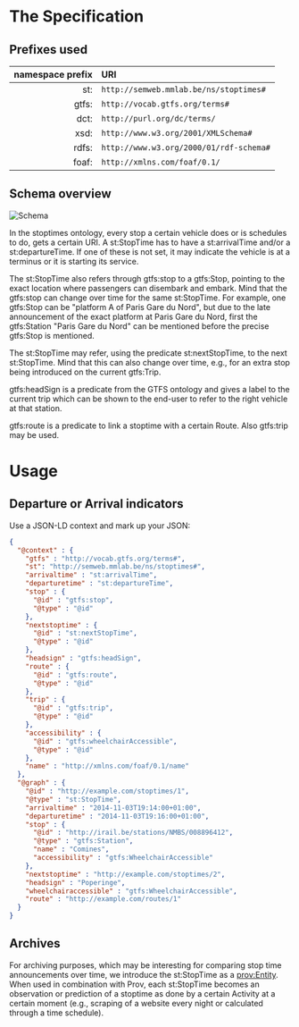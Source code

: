 # The Specification

## Prefixes used

| namespace prefix | URI |
|----:|:----|
| st: |`http://semweb.mmlab.be/ns/stoptimes#` |
| gtfs: |`http://vocab.gtfs.org/terms#` |
| dct:| `http://purl.org/dc/terms/` |
| xsd:| `http://www.w3.org/2001/XMLSchema#`|
| rdfs:| `http://www.w3.org/2000/01/rdf-schema#`|
| foaf:| `http://xmlns.com/foaf/0.1/`|

## Schema overview

![Schema](https://docs.google.com/drawings/d/1uLXAtV9wpD1Mm7FJQ_vEpFNdBarG8oXhdAloyo9VIkY/pub?w=924&h=355)

In the stoptimes ontology, every stop a certain vehicle does or is schedules to do, gets a certain URI. A st:StopTime has to have a st:arrivalTime and/or a st:departureTime. If one of these is not set, it may indicate the vehicle is at a terminus or it is starting its service.

The st:StopTime also refers through gtfs:stop to a gtfs:Stop, pointing to the exact location where passengers can disembark and embark. Mind that the gtfs:stop can change over time for the same st:StopTime. For example, one gtfs:Stop can be "platform A of Paris Gare du Nord", but due to the late announcement of the exact platform at Paris Gare du Nord, first the gtfs:Station "Paris Gare du Nord" can be mentioned before the precise gtfs:Stop is mentioned.

The st:StopTime may refer, using the predicate st:nextStopTime, to the next st:StopTime. Mind that this can also change over time, e.g., for an extra stop being introduced on the current gtfs:Trip.

gtfs:headSign is a predicate from the GTFS ontology and gives a label to the current trip which can be shown to the end-user to refer to the right vehicle at that station.

gtfs:route is a predicate to link a stoptime with a certain Route. Also gtfs:trip may be used.

# Usage

## Departure or Arrival indicators

Use a JSON-LD context and mark up your JSON:
```json
{
  "@context" : {
    "gtfs" : "http://vocab.gtfs.org/terms#",
    "st": "http://semweb.mmlab.be/ns/stoptimes#",
    "arrivaltime" : "st:arrivalTime",
    "departuretime" : "st:departureTime",
    "stop" : {
      "@id" : "gtfs:stop",
      "@type" : "@id"
    },
    "nextstoptime" : {
      "@id" : "st:nextStopTime",
      "@type" : "@id"
    },
    "headsign" : "gtfs:headSign",
    "route" : {
      "@id" : "gtfs:route",
      "@type" : "@id"
    },
    "trip" : {
      "@id" : "gtfs:trip",
      "@type" : "@id"
    },
    "accessibility" : {
      "@id" : "gtfs:wheelchairAccessible",
      "@type" : "@id"
    },
    "name" : "http://xmlns.com/foaf/0.1/name"
  },
  "@graph" : {
    "@id" : "http://example.com/stoptimes/1",
    "@type" : "st:StopTime",
    "arrivaltime" : "2014-11-03T19:14:00+01:00",
    "departuretime" : "2014-11-03T19:16:00+01:00",
    "stop" : {
      "@id" : "http://irail.be/stations/NMBS/008896412",
      "@type" : "gtfs:Station",
      "name" : "Comines",
      "accessibility" : "gtfs:WheelchairAccessible"
    },
    "nextstoptime" : "http://example.com/stoptimes/2",
    "headsign" : "Poperinge",
    "wheelchairaccessible" : "gtfs:WheelchairAccessible",
    "route" : "http://example.com/routes/1"
  }
}
```

## Archives

For archiving purposes, which may be interesting for comparing stop time announcements over time, we introduce the st:StopTime as a [prov:Entity](http://www.w3.org/ns/prov#Entity). When used in combination with Prov, each st:StopTime becomes an observation or prediction of a stoptime as done by a certain Activity at a certain moment (e.g., scraping of a website every night or calculated through a time schedule).

